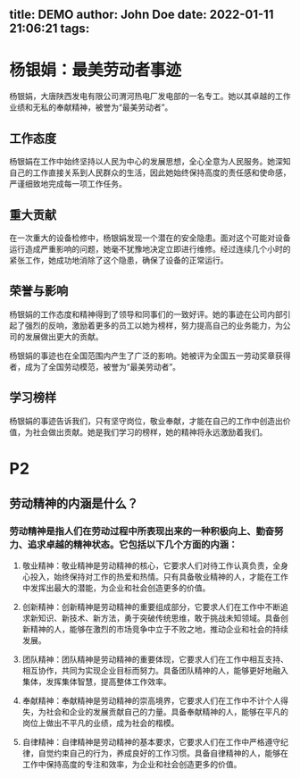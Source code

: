title: DEMO
author: John Doe
date: 2022-01-11 21:06:21
tags:
---
# 杨银娟：最美劳动者事迹

杨银娟，大唐陕西发电有限公司渭河热电厂发电部的一名专工。她以其卓越的工作业绩和无私的奉献精神，被誉为“最美劳动者”。

## 工作态度

杨银娟在工作中始终坚持以人民为中心的发展思想，全心全意为人民服务。她深知自己的工作直接关系到人民群众的生活，因此她始终保持高度的责任感和使命感，严谨细致地完成每一项工作任务。

## 重大贡献

在一次重大的设备检修中，杨银娟发现一个潜在的安全隐患。面对这个可能对设备运行造成严重影响的问题，她毫不犹豫地决定立即进行维修。经过连续几个小时的紧张工作，她成功地消除了这个隐患，确保了设备的正常运行。

## 荣誉与影响

杨银娟的工作态度和精神得到了领导和同事们的一致好评。她的事迹在公司内部引起了强烈的反响，激励着更多的员工以她为榜样，努力提高自己的业务能力，为公司的发展做出更大的贡献。

杨银娟的事迹也在全国范围内产生了广泛的影响。她被评为全国五一劳动奖章获得者，成为了全国劳动模范，被誉为“最美劳动者”。

## 学习榜样

杨银娟的事迹告诉我们，只有坚守岗位，敬业奉献，才能在自己的工作中创造出价值，为社会做出贡献。她是我们学习的榜样，她的精神将永远激励着我们。


# P2

## 劳动精神的内涵是什么？

### 劳动精神是指人们在劳动过程中所表现出来的一种积极向上、勤奋努力、追求卓越的精神状态。它包括以下几个方面的内涵：

1. 敬业精神：敬业精神是劳动精神的核心，它要求人们对待工作认真负责，全身心投入，始终保持对工作的热爱和热情。只有具备敬业精神的人，才能在工作中发挥出最大的潜能，为企业和社会创造更多的价值。

2. 创新精神：创新精神是劳动精神的重要组成部分，它要求人们在工作中不断追求新知识、新技术、新方法，勇于突破传统思维，敢于挑战未知领域。具备创新精神的人，能够在激烈的市场竞争中立于不败之地，推动企业和社会的持续发展。

3. 团队精神：团队精神是劳动精神的重要体现，它要求人们在工作中相互支持、相互协作，共同为实现企业目标而努力。具备团队精神的人，能够更好地融入集体，发挥集体智慧，提高整体工作效率。

4. 奉献精神：奉献精神是劳动精神的崇高境界，它要求人们在工作中不计个人得失，为社会和企业的发展贡献自己的力量。具备奉献精神的人，能够在平凡的岗位上做出不平凡的业绩，成为社会的楷模。

5. 自律精神：自律精神是劳动精神的基本要求，它要求人们在工作中严格遵守纪律，自觉约束自己的行为，养成良好的工作习惯。具备自律精神的人，能够在工作中保持高度的专注和效率，为企业和社会创造更多的价值。



